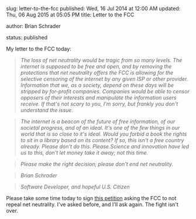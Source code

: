 slug: letter-to-the-fcc
published: Wed, 16 Jul 2014 at 12:00 AM
updated: Thu, 06 Aug 2015 at 05:05 PM
title: Letter to the FCC



author: Brian Schrader



status: published


My letter to the FCC today:

<i>

>The loss of net neutrality would be tragic from so many levels. The internet is supposed to be free and open, and by removing the protections that net neutrality offers the FCC is allowing for the selective censoring of the internet by any given ISP or other provider. Information that we, as a society, depend on these days will be stripped by for-profit companies. Companies would be able to censor opposers of their interests and manipulate the information users receive. If that's not scary to you, I'm sorry, but frankly you don't understand the issue. 

>

>The internet is a beacon of the future of free information, of our societal progress, and of an ideal. It's one of the few things in our world that is so close to it's ideal. Would you forbid a book the rights to sit in a library based on its content? If so, this isn't a free country already. Please don't do this. Please.Science and innovation have led us to this, don't let money take it away; not this time.

>

>Please make the right decision; please don't end net neutrality.<br/>

>Brian Schrader <br />

>Software Developer, and hopeful U.S. Citizen

</i>







Please take some time today to sign [this petition][1] asking the FCC to not repeal net neutrality. I've asked before, and I'll ask again. The fight isn't over. 



[1]:https://dearfcc.org

